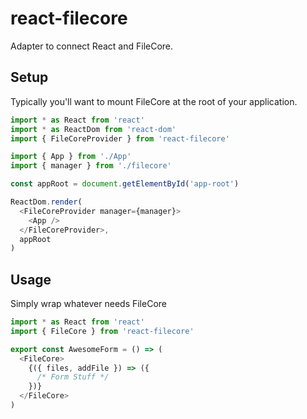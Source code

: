 # react-filecore

Adapter to connect React and FileCore.

## Setup

Typically you'll want to mount FileCore at the root of your application.

```typescript
import * as React from 'react'
import * as ReactDom from 'react-dom'
import { FileCoreProvider } from 'react-filecore'

import { App } from './App'
import { manager } from './filecore'

const appRoot = document.getElementById('app-root')

ReactDom.render(
  <FileCoreProvider manager={manager}>
    <App />
  </FileCoreProvider>,
  appRoot
)
```

## Usage

Simply wrap whatever needs FileCore

```typescript
import * as React from 'react'
import { FileCore } from 'react-filecore'

export const AwesomeForm = () => (
  <FileCore>
    {({ files, addFile }) => ({
      /* Form Stuff */
    })}
  </FileCore>
)
```
